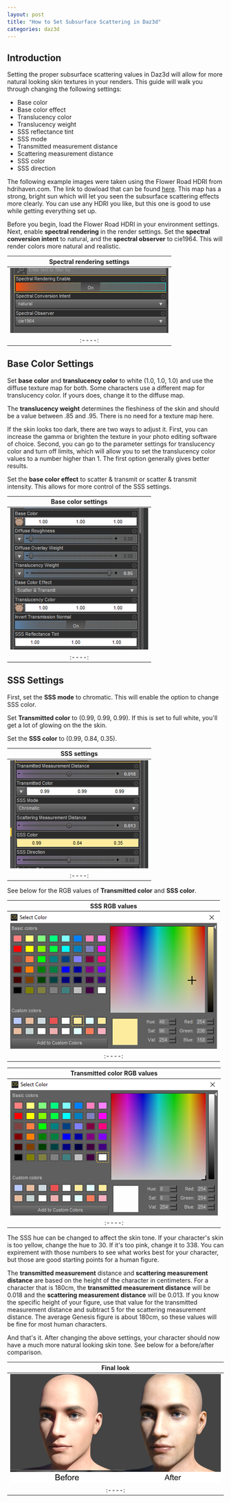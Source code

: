 ```yaml
---
layout: post
title: "How to Set Subsurface Scattering in Daz3d"
categories: daz3d
---
```


## Introduction

Setting the proper subsurface scattering values in Daz3d will allow for more natural looking skin textures in your renders. This guide will walk you through changing the following settings:

- Base color
- Base color effect
- Translucency color
- Translucency weight
- SSS reflectance tint
- SSS mode
- Transmitted measurement distance
- Scattering measurement distance
- SSS color
- SSS direction

The following example images were taken using the Flower Road HDRI from hdrihaven.com. The link to dowload that can be found [here](https://hdrihaven.com/hdri/?h=flower_road). This map has a strong, bright sun which will let you seen the subsurface scattering effects more clearly. You can use any HDRI you like, but this one is good to use while getting everything set up. 

Before you begin, load the Flower Road HDRI in your environment settings. Next, enable **spectral rendering** in the render settings. Set the **spectral conversion intent** to natural, and the **spectral observer** to cie1964. This will render colors more natural and realistic. 

| Spectral rendering settings |
| :----: |
| ![Spectral rendering settings](\assets\img\daz3d\spectral-rendering-settings.PNG) |
| :----: |

## Base Color Settings

Set **base color** and **translucency color** to white (1.0, 1.0, 1.0) and use the diffuse texture map for both. Some characters use a different map for translucency color. If yours does, change it to the diffuse map. 

The **translucency weight** determines the fleshiness of the skin and should be a value between .85 and .95. There is no need for a texture map here. 

If the skin looks too dark, there are two ways to adjust it. First, you can increase the gamma or brighten the texture in your photo editing software of choice. Second, you can go to the parameter settings for translucency color and turn off limits, which will allow you to set the translucency color values to a number higher than 1. The first option generally gives better results.

Set the **base color effect** to scatter & transmit or scatter & transmit intensity. This allows for more control of the SSS settings.

| Base color settings |
| :----: |
| ![Base color settings](\assets\img\daz3d\diffuse-settings.PNG) |
| :----: |

## SSS Settings

First, set the **SSS mode** to chromatic. This will enable the option to change SSS color.

Set **Transmitted color** to (0.99, 0.99, 0.99). If this is set to full white, you'll get a lot of glowing on the the skin.

Set the **SSS color** to (0.99, 0.84, 0.35).

| SSS settings |
| :----: |
| ![SSS settings](\assets\img\daz3d\sss-settings.PNG) |
| :----: |

See below for the RGB values of **Transmitted color** and **SSS color**. 

| SSS RGB values |
| :----: |
| ![SSS color RGB values](\assets\img\daz3d\sss-color.PNG) |
| :----: |

| Transmitted color RGB values |
| :----: |
| ![Transmitted color RGB values](\assets\img\daz3d\transmitted-color.PNG) |
| :----: |

The SSS hue can be changed to affect the skin tone. If your character's skin is too yellow, change the hue to 30. If it's too pink, change it to 338. You can expirement with those numbers to see what works best for your character, but those are good starting points for a human figure. 

The **transmitted measurement** distance and **scattering measurement distance** are based on the height of the character in centimeters. For a character that is 180cm, the **transmitted measurement distance** will be 0.018 and the **scattering measurement distance** will be 0.013. If you know the specific height of your figure, use that value for the transmitted measurement distance and subtract 5 for the scattering measurement distance. The average Genesis figure is about 180cm, so these values will be fine for most human characters. 

And that's it. After changing the above settings, your character should now have a much more natural looking skin tone. See below for a before/after comparison.

| Final look |
| :----: |
| ![Comparison](\assets\img\daz3d\sss-before-after.png) |
| :----: |